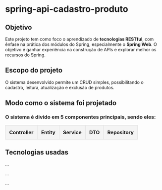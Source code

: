 <h1>spring-api-cadastro-produto</h1>

<h2>Objetivo</h2>
<p>Este projeto tem como foco o aprendizado de <strong>tecnologias RESTful</strong>, com ênfase na prática dos módulos do Spring, especialmente o <strong>Spring Web</strong>. O objetivo é ganhar experiência na construção de APIs e explorar melhor os recursos do Spring.</p>

<h2>Escopo do projeto</h2>
<p>O sistema desenvolvido permite um CRUD simples, possibilitando o cadastro, leitura, atualização e exclusão de produtos.</p>

<h2>Modo como o sistema foi projetado</h2>
<h3>O sistema é divido em 5 componentes principais, sendo eles: </h3>
<table>
    <tr>
        <th style="border: 1px solid #ddd; padding: 12px; background-color: #f4f4f4;">Controller</th>
        <th style="border: 1px solid #ddd; padding: 12px; background-color: #f4f4f4;">Entity</th>
        <th style="border: 1px solid #ddd; padding: 12px; background-color: #f4f4f4;">Service</th>
        <th style="border: 1px solid #ddd; padding: 12px; background-color: #f4f4f4;">DTO</th>
        <th style="border: 1px solid #ddd; padding: 12px; background-color: #f4f4f4;">Repository</th>
    </tr>
</table>

<h2>Tecnologias usadas</h2>
<p>...</p>
<p>...</p>
<p>...</p>

